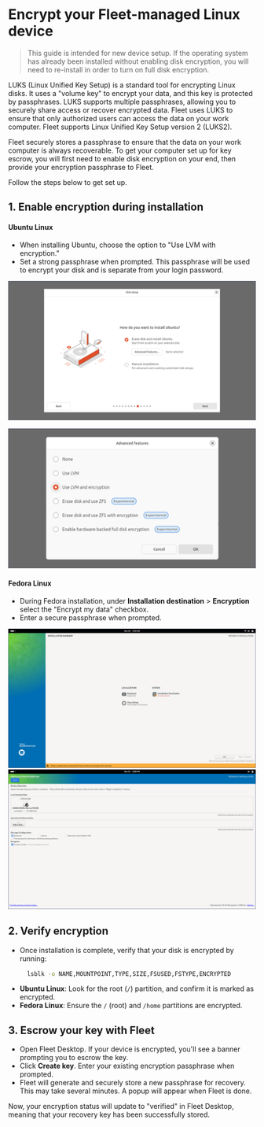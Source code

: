 # Encrypt your Fleet-managed Linux device

> This guide is intended for new device setup. If the operating system has already been installed without enabling disk encryption, you will need to re-install in order to turn on full disk encryption.

LUKS (Linux Unified Key Setup) is a standard tool for encrypting Linux disks. It uses a "volume key" to encrypt your data, and this key is protected by passphrases. LUKS supports multiple passphrases, allowing you to securely share access or recover encrypted data. Fleet uses LUKS to ensure that only authorized users can access the data on your work computer. Fleet supports Linux Unified Key Setup version 2 (LUKS2).

Fleet securely stores a passphrase to ensure that the data on your work computer is always recoverable. To get your computer set up for key escrow, you will first need to enable disk encryption on your end, then provide your encryption passphrase to Fleet.

Follow the steps below to get set up.


## 1. Enable encryption during installation

  #### Ubuntu Linux

  - When installing Ubuntu, choose the option to "Use LVM with encryption."
  - Set a strong passphrase when prompted. This passphrase will be used to encrypt your disk and is separate from your login password.

  ![Linux MDM Ubuntu setup "How do you want to install Ubuntu?" screen](../website/assets/images/articles/ubuntu-1-1200x675@2x.png)
  
  ![Linux MDM Ubuntu setup: Advanced features > Use LVM and encryption](../website/assets/images/articles/ubuntu-2-1200x675@2x.png)

  #### Fedora Linux

  - During Fedora installation, under **Installation destination** > **Encryption** select the "Encrypt my data" checkbox.
  - Enter a secure passphrase when prompted.

  ![Linux MDM Fedora setup "Installation summary" screen](../website/assets/images/articles/fedora-1-1200x675@2x.png)
  ![Linux MDM Fedora setup: Installation destination > Encryption > Encrypt my data ](../website/assets/images/articles/fedora-2-1200x675@2x.png)

## 2. Verify encryption

  - Once installation is complete, verify that your disk is encrypted by running:
    ```bash
      lsblk -o NAME,MOUNTPOINT,TYPE,SIZE,FSUSED,FSTYPE,ENCRYPTED
    ```
  - **Ubuntu Linux**: Look for the root (`/`) partition, and confirm it is marked as encrypted.
  - **Fedora Linux**: Ensure the `/` (root) and `/home` partitions are encrypted.

## 3. Escrow your key with Fleet

  - Open Fleet Desktop. If your device is encrypted, you'll see a banner prompting you to escrow the key.
  - Click **Create key**. Enter your existing encryption passphrase when prompted. 
  - Fleet will generate and securely store a new passphrase for recovery. This may take several minutes. A popup will appear when Fleet is done.

Now, your encryption status will update to "verified" in Fleet Desktop, meaning that your recovery key has been successfully stored.



<meta name="articleTitle" value="Encrypt your Fleet-managed Linux device">
<meta name="authorFullName" value="Rachael Shaw">
<meta name="authorGitHubUsername" value="rachaelshaw">
<meta name="category" value="guides">
<meta name="publishedOn" value="2024-11-25">
<meta name="description" value="Instructions for end users to encrypt Linux devices enrolled in Fleet.">
<meta name="keywords" value="Linux MDM, Linux device management, open source MDM, Linux management, Linux disk encryption, Linux key escrow" />
